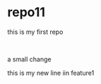 # repo11
<p>this is my first repo</p>
<br>
<p> a small change </p>
<!--feature1-->
<p>this is my new line iin feature1</p>
